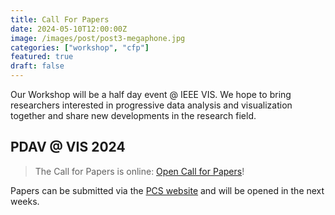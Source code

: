 ```yaml
---
title: Call For Papers
date: 2024-05-10T12:00:00Z
image: /images/post/post3-megaphone.jpg
categories: ["workshop", "cfp"]
featured: true
draft: false
---
```


Our Workshop will be a half day event @ IEEE VIS.
We hope to bring researchers interested in progressive data analysis and visualization together and share new developments in the research field.

## PDAV @ VIS 2024

> The Call for Papers is online: [Open Call for Papers](/cfp)!

Papers can be submitted via the [PCS website](https://new.precisionconference.com/) and will be opened in the next weeks.

